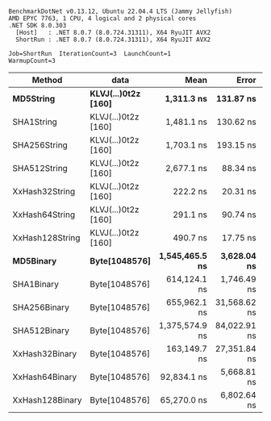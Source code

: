```

BenchmarkDotNet v0.13.12, Ubuntu 22.04.4 LTS (Jammy Jellyfish)
AMD EPYC 7763, 1 CPU, 4 logical and 2 physical cores
.NET SDK 8.0.303
  [Host]   : .NET 8.0.7 (8.0.724.31311), X64 RyuJIT AVX2
  ShortRun : .NET 8.0.7 (8.0.724.31311), X64 RyuJIT AVX2

Job=ShortRun  IterationCount=3  LaunchCount=1  
WarmupCount=3  

```
| Method          | data                | Mean           | Error        | StdDev      | Min            | Max            | Gen0   | Allocated |
|---------------- |-------------------- |---------------:|-------------:|------------:|---------------:|---------------:|-------:|----------:|
| **MD5String**       | **KLVJ(...)0t2z [160]** |     **1,311.3 ns** |    **131.87 ns** |     **7.23 ns** |     **1,306.7 ns** |     **1,319.6 ns** | **0.0134** |    **1128 B** |
| SHA1String      | KLVJ(...)0t2z [160] |     1,481.1 ns |    130.62 ns |     7.16 ns |     1,476.8 ns |     1,489.4 ns | 0.0153 |    1416 B |
| SHA256String    | KLVJ(...)0t2z [160] |     1,703.1 ns |    193.15 ns |    10.59 ns |     1,695.2 ns |     1,715.2 ns | 0.0210 |    1856 B |
| SHA512String    | KLVJ(...)0t2z [160] |     2,677.1 ns |     88.34 ns |     4.84 ns |     2,671.9 ns |     2,681.4 ns | 0.0381 |    3240 B |
| XxHash32String  | KLVJ(...)0t2z [160] |       222.2 ns |     20.31 ns |     1.11 ns |       220.9 ns |       223.1 ns | 0.0069 |     584 B |
| XxHash64String  | KLVJ(...)0t2z [160] |       291.1 ns |     90.74 ns |     4.97 ns |       286.2 ns |       296.1 ns | 0.0086 |     728 B |
| XxHash128String | KLVJ(...)0t2z [160] |       490.7 ns |     17.75 ns |     0.97 ns |       489.8 ns |       491.7 ns | 0.0134 |    1128 B |
| **MD5Binary**       | **Byte[1048576]**       | **1,545,465.5 ns** |  **3,628.04 ns** |   **198.87 ns** | **1,545,274.6 ns** | **1,545,671.5 ns** |      **-** |      **41 B** |
| SHA1Binary      | Byte[1048576]       |   614,124.1 ns |  1,746.49 ns |    95.73 ns |   614,014.0 ns |   614,187.5 ns |      - |      49 B |
| SHA256Binary    | Byte[1048576]       |   655,962.1 ns | 31,568.62 ns | 1,730.38 ns |   654,857.1 ns |   657,956.3 ns |      - |      57 B |
| SHA512Binary    | Byte[1048576]       | 1,375,574.9 ns | 84,022.91 ns | 4,605.58 ns | 1,372,732.8 ns | 1,380,888.7 ns |      - |      89 B |
| XxHash32Binary  | Byte[1048576]       |   163,149.7 ns | 27,351.84 ns | 1,499.25 ns |   162,136.4 ns |   164,872.0 ns |      - |      32 B |
| XxHash64Binary  | Byte[1048576]       |    92,834.1 ns |  5,668.81 ns |   310.73 ns |    92,476.5 ns |    93,038.6 ns |      - |      32 B |
| XxHash128Binary | Byte[1048576]       |    65,270.0 ns |  6,802.64 ns |   372.88 ns |    64,841.2 ns |    65,517.6 ns |      - |      40 B |
